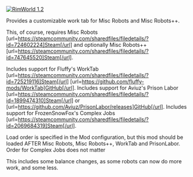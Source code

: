 [![RimWorld 1.2](https://img.shields.io/badge/RimWorld-1.2-brightgreen.svg)](http://rimworldgame.com/)

Provides a customizable work tab for Misc Robots and Misc Robots++.

This, of course, requires Misc Robots [url=https://steamcommunity.com/sharedfiles/filedetails/?id=724602224]Steam[/url] and optionally Misc Robots++ [url=https://steamcommunity.com/sharedfiles/filedetails/?id=747645520]Steam[/url].

Includes support for Fluffy's WorkTab [url=https://steamcommunity.com/sharedfiles/filedetails/?id=725219116]Steam[/url] [url=https://github.com/fluffy-mods/WorkTab]GitHub[/url].
Includes support for Aviuz's Prison Labor [url=https://steamcommunity.com/sharedfiles/filedetails/?id=1899474310]Steam[/url] or [url=https://github.com/Aviuz/PrisonLabor/releases]GitHub[/url].
Includes support for FrozenSnowFox's Complex Jobs [url=https://steamcommunity.com/sharedfiles/filedetails/?id=2069684319]Steam[/url].

Load order is specified in the Mod configuration, but this mod should be loaded AFTER Misc Robots, Misc Robots++, WorkTab and PrisonLabor. Order for Complex Jobs does not matter

This includes some balance changes, as some robots can now do more work, and some less.

